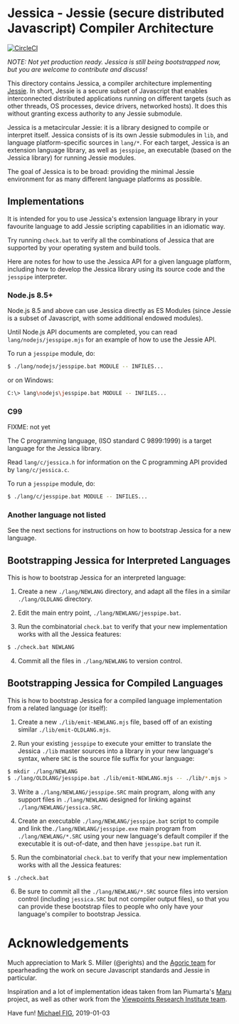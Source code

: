# Jessica - Jessie (secure distributed Javascript) Compiler Architecture

[![CircleCI](https://circleci.com/gh/michaelfig/jessica.svg?style=svg)](https://circleci.com/gh/michaelfig/jessica)

*NOTE: Not yet production ready.  Jessica is still being bootstrapped now, but you are welcome to contribute and discuss!*

This directory contains Jessica, a compiler architecture implementing [Jessie](https://github.com/Agoric/Jessie).  In short, Jessie is a secure subset of Javascript that enables interconnected distributed applications running on different targets (such as other threads, OS processes, device drivers, networked hosts).  It does this without granting excess authority to any Jessie submodule.

Jessica is a metacircular Jessie: it is a library designed to compile or interpret itself.  Jessica consists of is its own Jessie submodules in `lib`, and language platform-specific sources in `lang/*`.  For each target, Jessica is an extension language library, as well as `jesspipe`, an executable (based on the Jessica library) for running Jessie modules.

The goal of Jessica is to be broad: providing the minimal Jessie environment for as many different language platforms as possible.

## Implementations

It is intended for you to use Jessica's extension language library in your favourite language to add Jessie scripting capabilities in an idiomatic way.

Try running `check.bat` to verify all the combinations of Jessica that are supported by your operating system and build tools.

Here are notes for how to use the Jessica API for a given language platform, including how to develop the Jessica library using its source code and the `jesspipe` interpreter.

### Node.js 8.5+

Node.js 8.5 and above can use Jessica directly as ES Modules (since Jessie is a subset of Javascript, with some additional endowed modules).

Until Node.js API documents are completed, you can read `lang/nodejs/jesspipe.mjs` for an example of how to use the Jessie API.

To run a `jesspipe` module, do:

```sh
$ ./lang/nodejs/jesspipe.bat MODULE -- INFILES...
```

or on Windows:

```sh
C:\> lang\nodejs\jesspipe.bat MODULE -- INFILES...
```

### C99

FIXME: not yet

The C programming language, (ISO standard C 9899:1999) is a target language for the Jessica library.

Read `lang/c/jessica.h` for information on the C programming API provided by `lang/c/jessica.c`.

To run a `jesspipe` module, do:

```sh
$ ./lang/c/jesspipe.bat MODULE -- INFILES...
```

### Another language not listed

See the next sections for instructions on how to bootstrap Jessica for a new language.

## Bootstrapping Jessica for Interpreted Languages

This is how to bootstrap Jessica for an interpreted language:

1. Create a new `./lang/NEWLANG` directory, and adapt all the files in a similar `./lang/OLDLANG` directory.

2. Edit the main entry point, `./lang/NEWLANG/jesspipe.bat`.

3. Run the combinatorial `check.bat` to verify that your new implementation works with all the Jessica features:

```sh
$ ./check.bat NEWLANG
```

4. Commit all the files in `./lang/NEWLANG` to version control.

## Bootstrapping Jessica for Compiled Languages

This is how to bootstrap Jessica for a compiled language
implementation from a related language (or itself):

1. Create a new `./lib/emit-NEWLANG.mjs` file, based off of an existing similar `./lib/emit-OLDLANG.mjs`.

2. Run your existing `jesspipe` to execute your emitter to translate the Jessica `./lib` master sources into a library in your new language's syntax, where `SRC` is the source file suffix for your language:

```sh
$ mkdir ./lang/NEWLANG
$ ./lang/OLDLANG/jesspipe.bat ./lib/emit-NEWLANG.mjs -- ./lib/*.mjs > ./lang/NEWLANG/jessica.SRC
```

3. Write a `./lang/NEWLANG/jesspipe.SRC` main program, along with any support files in `./lang/NEWLANG` designed for linking against `./lang/NEWLANG/jessica.SRC`.

4. Create an executable `./lang/NEWLANG/jesspipe.bat` script to compile and link the`./lang/NEWLANG/jesspipe.exe` main program from `./lang/NEWLANG/*.SRC` using your new language's default compiler if the executable it is out-of-date, and then have `jesspipe.bat` run it.

5. Run the combinatorial `check.bat` to verify that your new implementation works with all the Jessica features:

```sh
$ ./check.bat
```

6. Be sure to commit all the `./lang/NEWLANG/*.SRC` source files into version control (including `jessica.SRC` but not compiler output files), so that you can provide these bootstrap files to people who only have your language's compiler to bootstrap Jessica.


# Acknowledgements

Much appreciation to Mark S. Miller (@erights) and the [Agoric team](https://agoric.com/) for spearheading the work on secure Javascript standards and Jessie in particular.

Inspiration and a lot of implementation ideas taken from Ian Piumarta's [Maru](http://piumarta.com/software/maru/) project, as well as other work from the [Viewpoints Research Institute team](http://vpri.org/).

Have fun!
[Michael FIG](mailto:michael+jessica@fig.org), 2019-01-03
